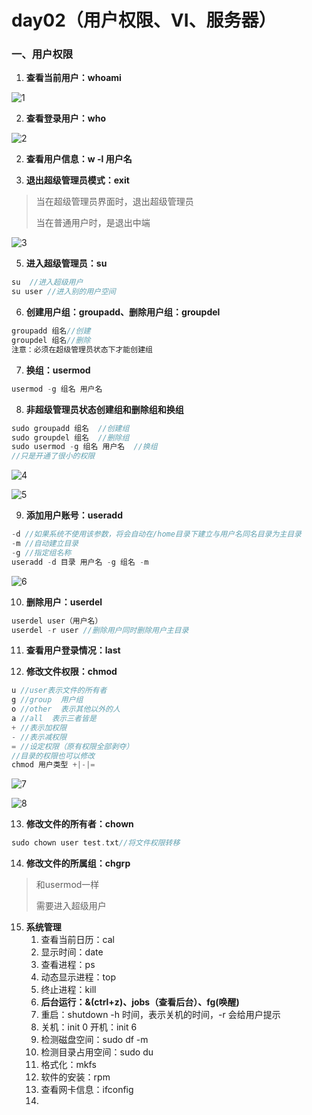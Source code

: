 # day02（用户权限、VI、服务器）

### 一、用户权限

1. **查看当前用户：whoami**

![1](C:\Users\zhf28\Desktop\学习笔记\C&&C++笔记\C语言基础\day02\img\1.png)

2. **查看登录用户：who**

![2](C:\Users\zhf28\Desktop\学习笔记\C&&C++笔记\C语言基础\day02\img\2.png)

2. **查看用户信息：w -l 用户名**

4. **退出超级管理员模式：exit**

> 当在超级管理员界面时，退出超级管理员
>
> 当在普通用户时，是退出中端

![3](C:\Users\zhf28\Desktop\学习笔记\C&&C++笔记\C语言基础\day02\img\3.png)

5. **进入超级管理员：su**

```C
su  //进入超级用户
su user //进入别的用户空间
```

6. **创建用户组：groupadd、删除用户组：groupdel**

```C
groupadd 组名//创建
groupdel 组名//删除
注意：必须在超级管理员状态下才能创建组
```

7. **换组：usermod**

```C
usermod -g 组名 用户名
```

8. **非超级管理员状态创建组和删除组和换组**

```C
sudo groupadd 组名  //创建组
sudo groupdel 组名  //删除组
sudo usermod -g 组名 用户名  //换组
//只是开通了很小的权限
```

![4](C:\Users\zhf28\Desktop\学习笔记\C&&C++笔记\C语言基础\day02\img\4.png)

![5](C:\Users\zhf28\Desktop\学习笔记\C&&C++笔记\C语言基础\day02\img\5.png)

9. **添加用户账号：useradd**

```C
-d //如果系统不使用该参数，将会自动在/home目录下建立与用户名同名目录为主目录
-m //自动建立目录
-g //指定组名称
useradd -d 目录 用户名 -g 组名 -m
```

![6](C:\Users\zhf28\Desktop\学习笔记\C&&C++笔记\C语言基础\day02\img\6.png)

10. **删除用户：userdel**

```C
userdel user（用户名）
userdel -r user //删除用户同时删除用户主目录
```

11. **查看用户登录情况：last**

12. **修改文件权限：chmod**

```C
u //user表示文件的所有者
g //group  用户组
o //other  表示其他以外的人
a //all  表示三者皆是
+ //表示加权限
- //表示减权限
= //设定权限（原有权限全部剥夺）
//目录的权限也可以修改
chmod 用户类型 +|-|= 
```

![7](C:\Users\zhf28\Desktop\学习笔记\C&&C++笔记\C语言基础\day02\img\7.png)

![8](C:\Users\zhf28\Desktop\学习笔记\C&&C++笔记\C语言基础\day02\img\8.png)

13. **修改文件的所有者：chown**

```C 
sudo chown user test.txt//将文件权限转移
```

14. **修改文件的所属组：chgrp**

> 和usermod一样
>
> 需要进入超级用户

15. **系统管理**
    1. 查看当前日历：cal
    2. 显示时间：date
    3. 查看进程：ps
    4. 动态显示进程：top
    5. 终止进程：kill     
    6. **后台运行：&(ctrl+z)、jobs（查看后台）、fg(唤醒)**
    7. 重启：shutdown    -h 时间，表示关机的时间，-r 会给用户提示
    8. 关机：init 0 开机：init 6
    9. 检测磁盘空间：sudo df -m
    10. 检测目录占用空间：sudo du
    11. 格式化：mkfs
    12. 软件的安装：rpm
    13. 查看网卡信息：ifconfig
    14. 